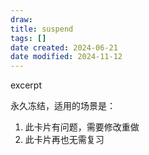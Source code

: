 ```yaml
---
draw:
title: suspend
tags: []
date created: 2024-06-21
date modified: 2024-11-12
---
```


excerpt

<!-- more -->

永久冻结，适用的场景是：

1. 此卡片有问题，需要修改重做
2. 此卡片再也无需复习
